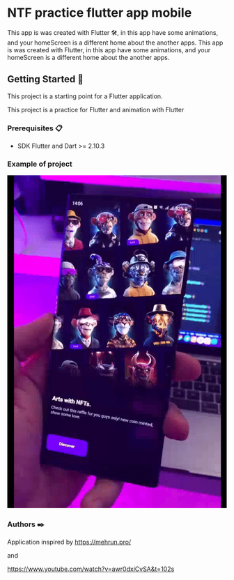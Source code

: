 # NTF practice flutter app mobile

This app is was created with Flutter 🛠️, in this app have some animations, and your homeScreen is a different home about the another apps. This app is was created with Flutter, in this app have some animations, and your homeScreen is a different home about the another apps.

## Getting Started 🚀

This project is a starting point for a Flutter application.

This project is a practice for Flutter and animation with Flutter

### Prerequisites 📋

- SDK Flutter and Dart >= 2.10.3

### Example of project

![image](https://github.com/ferchodeleon/nft_market/blob/master/video-to-gif-converter.gif)

### Authors ✒️

Application inspired by https://mehrun.pro/

and

https://www.youtube.com/watch?v=awr0dxiCvSA&t=102s
